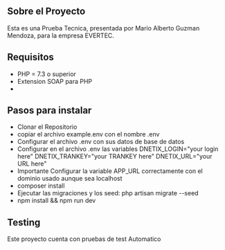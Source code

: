 ## Sobre el Proyecto

Esta es una Prueba Tecnica, presentada por Mario Alberto Guzman Mendoza, para la empresa EVERTEC.

## Requisitos
- PHP = 7.3 o superior
- Extension SOAP para PHP
- 
## Pasos para instalar
-   Clonar el Repositorio
-   copiar el archivo example.env con el nombre .env
-   Configurar el archivo .env con sus datos de base de datos
-   Configurar en el archivo .env las variables 
        DNETIX_LOGIN="your login here"
        DNETIX_TRANKEY="your TRANKEY here"
        DNETIX_URL="your URL here"
-   Importante Configurar la variable APP_URL correctamente con el dominio usado aunque sea localhost
-   composer install
-   Ejecutar las migraciones y los seed: php artisan migrate --seed
-   npm install && npm run dev

## Testing

Este proyecto cuenta con pruebas de test Automatico
